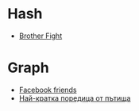 # Hash
* [Brother Fight](https://www.hackerrank.com/contests/sda-exam-20222023-part-1/challenges/challenge-3906/submissions/code/1387780088)

# Graph
* [Facebook friends](https://www.hackerrank.com/contests/sda-exam-20222023-part-1/challenges/challenge-3904/submissions/code/1387780978)
* [Най-кратка поредица от пътища](https://www.hackerrank.com/contests/sda-exam-20222023-part-2/challenges/--152/submissions/code/1387828332)
